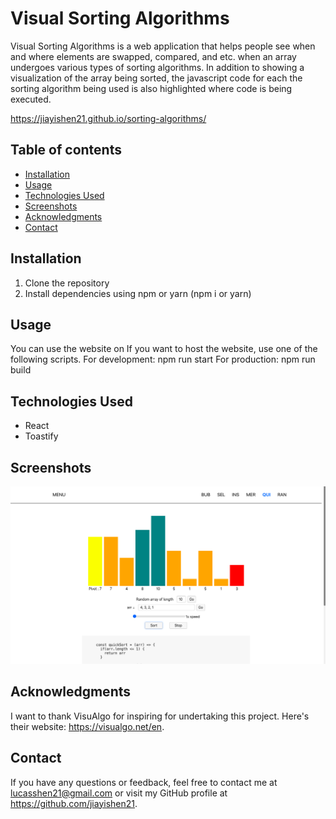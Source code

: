 # Visual Sorting Algorithms

Visual Sorting Algorithms is a web application that helps people see when and where elements are swapped, compared, and etc. when an array undergoes various types of sorting algorithms. In addition to showing a visualization of the array being sorted, the javascript code for each the sorting algorithm being used is also highlighted where code is being executed. 

https://jiayishen21.github.io/sorting-algorithms/

## Table of contents

- [Installation](#installation)
- [Usage](#usage)
- [Technologies Used](#technologies-used)
- [Screenshots](#screenshots)
- [Acknowledgments](#acknowledgments)
- [Contact](#contact)

## Installation

1. Clone the repository
2. Install dependencies using npm or yarn (npm i or yarn)

## Usage

You can use the website on 
If you want to host the website, use one of the following scripts.
For development: npm run start
For production: npm run build

## Technologies Used

- React
- Toastify

## Screenshots

![Quick Sort Demo](./demos/Quick%20Sort%20Demo.png)

## Acknowledgments

I want to thank VisuAlgo for inspiring for undertaking this project. Here's their website: https://visualgo.net/en.

## Contact

If you have any questions or feedback, feel free to contact me at lucasshen21@gmail.com or visit my GitHub profile at https://github.com/jiayishen21.